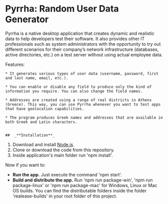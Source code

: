 # **Pyrrha: Random User Data Generator**

Pyrrha is a native desktop application that creates dynamic and realistic data to help developers test their software. It also provides other IT professionals such as system administrators with the opportunity to try out different scenarios for their company’s network infrastructure (databases, active directories, etc.) on a test server without using actual employee data.

Features: 
    
    * It generates various types of user data (username, password, first and last name, email, etc.).

    * You can enable or disable any field to produce only the kind of information you require. You can also change the field names.

    * Addresses are created using a range of real districts in Athens (Greece). This way, you can use Pyrrha whenever you want to test apps that have geolocation capabilities.

    * The program produces Greek names and addresses that are available in both Greek and Latin characters. 


    ##  _**Installation**_

1. Download and install [Node.js](https://nodejs.org/en/).
2. Clone or download the code from this repository.
3. Inside application's main folder run 'npm install'.

Now if you want to:

* **Run the app.** Just execute the command 'npm start'.
* **Build and distribute the app.** Run 'npm run package-win', 'npm run package-linux' or 'npm run package-mac' for Windows,  Linux or Mac OS builds. You can find the distributable folders inside the folder 'realease-builds' in your root folder of this project. 
